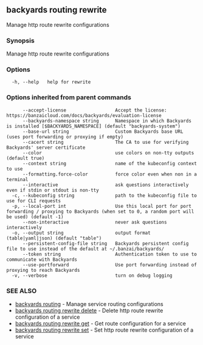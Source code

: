 ## backyards routing rewrite

Manage http route rewrite configurations

### Synopsis

Manage http route rewrite configurations

### Options

```
  -h, --help   help for rewrite
```

### Options inherited from parent commands

```
      --accept-license                  Accept the license: https://banzaicloud.com/docs/backyards/evaluation-license
      --backyards-namespace string      Namespace in which Backyards is installed [$BACKYARDS_NAMESPACE] (default "backyards-system")
      --base-url string                 Custom Backyards base URL (uses port forwarding or proxying if empty)
      --cacert string                   The CA to use for verifying Backyards' server certificate
      --color                           use colors on non-tty outputs (default true)
      --context string                  name of the kubeconfig context to use
      --formatting.force-color          force color even when non in a terminal
      --interactive                     ask questions interactively even if stdin or stdout is non-tty
  -c, --kubeconfig string               path to the kubeconfig file to use for CLI requests
  -p, --local-port int                  Use this local port for port forwarding / proxying to Backyards (when set to 0, a random port will be used) (default -1)
      --non-interactive                 never ask questions interactively
  -o, --output string                   output format (table|yaml|json) (default "table")
      --persistent-config-file string   Backyards persistent config file to use instead of the default at ~/.banzai/backyards/
      --token string                    Authentication token to use to communicate with Backyards
      --use-portforward                 Use port forwarding instead of proxying to reach Backyards
  -v, --verbose                         turn on debug logging
```

### SEE ALSO

* [backyards routing](backyards_routing.md)	 - Manage service routing configurations
* [backyards routing rewrite delete](backyards_routing_rewrite_delete.md)	 - Delete http route rewrite configuration of a service
* [backyards routing rewrite get](backyards_routing_rewrite_get.md)	 - Get route configuration for a service
* [backyards routing rewrite set](backyards_routing_rewrite_set.md)	 - Set http route rewrite configuration of a service

